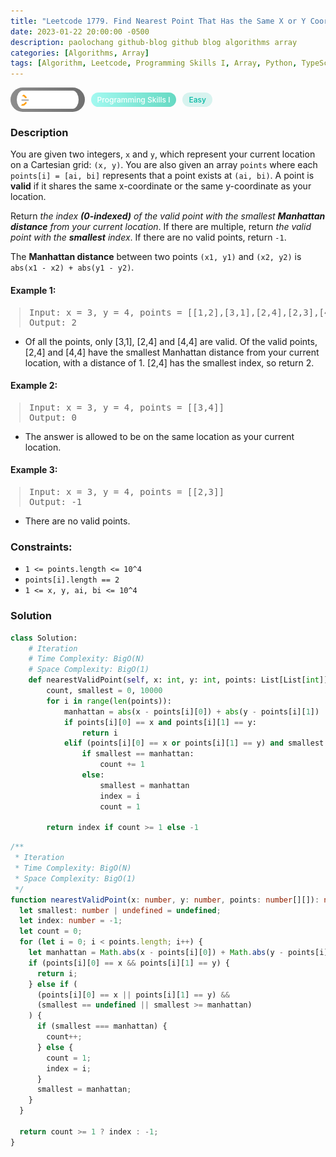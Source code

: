 ```yaml
---
title: "Leetcode 1779. Find Nearest Point That Has the Same X or Y Coordinate"
date: 2023-01-22 20:00:00 -0500
description: paolochang github-blog github blog algorithms array
categories: [Algorithms, Array]
tags: [Algorithm, Leetcode, Programming Skills I, Array, Python, TypeScript]
---
```


<style type='text/css'>
blockquote {
  margin-left: 14px;
}
img {
  left: 0 !important;
  transform: none !important;
  -webkit-transform: none !important;
}
[class*="summary"] {
  display: none;
}
[class*="header"] {
  display: flex;
  flex-direction: row;
  align-items: center;
  gap: 10px;
}
[class*="leet_logo"] {
  height: 29px;
  padding: 5px 10px;
  border-radius: 21px;
  background-color: #f7f7f7;
  background: linear-gradient(90deg, rgba(80,80,80,0.65) 0%, rgba(36,36,36,0.65) 100%);
}
[class*="leet_badge"] {
  color: #FFFFFF;
  font-size: 12px;
  font-weight: 500;
  padding: 4px 10px;
  border-radius: 21px;
  background: linear-gradient(90deg, rgba(115,247,234,0.65) 0%, rgba(20,198,163,0.65) 100%);
}
[class*="easy"] {
  color: #00B8A3;
  font-size: 12px;
  font-weight: 500;
  padding: 4px 10px;
  border-radius: 21px;
  background-color: rgba(0, 184, 163, 0.15);
}
[class*="medium"] {
  color: #FFC01E;
  font-size: 12px;
  font-weight: 500;
  padding: 4px 10px;
  border-radius: 21px;
  background-color: #FFC01E26;
}
@media only screen and (max-width: 768px) {
  blockquote {
    margin-left: 10px;
  }
  [class*="highlighter-rouge"] {
    margin: 0 5px;
  }
}
</style>

<div class=summary>
  You are given two integers, `x` and `y`, which represent your current location on a Cartesian grid: `(x, y)`. You are also given an array `points` where each `points[i] = [ai, bi]` represents that a point exists at `(ai, bi)`. A point is valid if it shares the same x-coordinate or the same y-coordinate as your location.
</div>

<div id=header class=header>
  <img class=leet_logo src="/assets/img/leetcode_logo.png" alt="Leetcode" />
  <span class=leet_badge>Programming Skills I</span>
  <span class=easy>Easy</span>
</div>

### Description

You are given two integers, `x` and `y`, which represent your current location on a Cartesian grid: `(x, y)`. You are also given an array `points` where each `points[i] = [ai, bi]` represents that a point exists at `(ai, bi)`. A point is **valid** if it shares the same x-coordinate or the same y-coordinate as your location.

Return _the index ***(0-indexed)*** of the valid point with the smallest ***Manhattan distance*** from your current location_. If there are multiple, return _the valid point with the ***smallest*** index_. If there are no valid points, return `-1`.

The **Manhattan distance** between two points `(x1, y1)` and `(x2, y2)` is `abs(x1 - x2) + abs(y1 - y2)`.

#### Example 1:

> <pre>
> Input: x = 3, y = 4, points = [[1,2],[3,1],[2,4],[2,3],[4,4]]
> Output: 2
> </pre>

- Of all the points, only [3,1], [2,4] and [4,4] are valid. Of the valid points, [2,4] and [4,4] have the smallest Manhattan distance from your current location, with a distance of 1. [2,4] has the smallest index, so return 2.

#### Example 2:

> <pre>
> Input: x = 3, y = 4, points = [[3,4]]
> Output: 0
> </pre>

- The answer is allowed to be on the same location as your current location.

#### Example 3:

> <pre>
> Input: x = 3, y = 4, points = [[2,3]]
> Output: -1
> </pre>

- There are no valid points.

### Constraints:

- `1 <= points.length <= 10^4`
- `points[i].length == 2`
- `1 <= x, y, ai, bi <= 10^4`

### Solution

```py
class Solution:
    # Iteration
    # Time Complexity: BigO(N)
    # Space Complexity: BigO(1)
    def nearestValidPoint(self, x: int, y: int, points: List[List[int]]) -> int:
        count, smallest = 0, 10000
        for i in range(len(points)):
            manhattan = abs(x - points[i][0]) + abs(y - points[i][1])
            if points[i][0] == x and points[i][1] == y:
                return i
            elif (points[i][0] == x or points[i][1] == y) and smallest >= manhattan:
                if smallest == manhattan:
                    count += 1
                else:
                    smallest = manhattan
                    index = i
                    count = 1

        return index if count >= 1 else -1
```

```ts
/**
 * Iteration
 * Time Complexity: BigO(N)
 * Space Complexity: BigO(1)
 */
function nearestValidPoint(x: number, y: number, points: number[][]): number {
  let smallest: number | undefined = undefined;
  let index: number = -1;
  let count = 0;
  for (let i = 0; i < points.length; i++) {
    let manhattan = Math.abs(x - points[i][0]) + Math.abs(y - points[i][1]);
    if (points[i][0] == x && points[i][1] == y) {
      return i;
    } else if (
      (points[i][0] == x || points[i][1] == y) &&
      (smallest == undefined || smallest >= manhattan)
    ) {
      if (smallest === manhattan) {
        count++;
      } else {
        count = 1;
        index = i;
      }
      smallest = manhattan;
    }
  }

  return count >= 1 ? index : -1;
}
```

<script>
  const anchor = document.getElementById("header").querySelector("a");
  anchor.classList.remove("popup");
  anchor.style.cursor = "pointer";
  anchor.setAttribute("target", "_black");
  anchor.setAttribute("href", "https://leetcode.com/problems/find-nearest-point-that-has-the-same-x-or-y-coordinate/");
</script>
